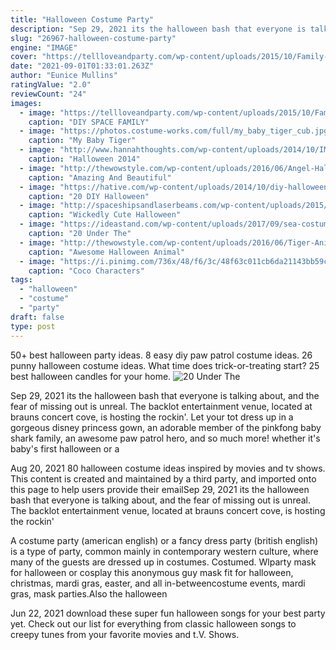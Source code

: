 ```yaml
---
title: "Halloween Costume Party"
description: "Sep 29, 2021 its the halloween bash that everyone is talking about, and the fear of missing out is unreal. The backlot entertainment venue, located at brauns concert cove, is hosting the rockin'"
slug: "26967-halloween-costume-party"
engine: "IMAGE"
cover: "https://tellloveandparty.com/wp-content/uploads/2015/10/Family-Space-Costume-ideas-Tell-Love-and-Party.jpg"
date: "2021-09-01T01:33:01.263Z"
author: "Eunice Mullins"
ratingValue: "2.0"
reviewCount: "24"
images:
  - image: "https://tellloveandparty.com/wp-content/uploads/2015/10/Family-Space-Costume-ideas-Tell-Love-and-Party.jpg"
    caption: "DIY SPACE FAMILY"
  - image: "https://photos.costume-works.com/full/my_baby_tiger_cub.jpg"
    caption: "My Baby Tiger"
  - image: "http://www.hannahthoughts.com/wp-content/uploads/2014/10/IMG_1099.jpg"
    caption: "Halloween 2014"
  - image: "http://thewowstyle.com/wp-content/uploads/2016/06/Angel-Halloween-Makeup-Ideas.jpg"
    caption: "Amazing And Beautiful"
  - image: "https://hative.com/wp-content/uploads/2014/10/diy-halloween-mask-crafts/20-paperbag-mask.jpg"
    caption: "20 DIY Halloween"
  - image: "http://spaceshipsandlaserbeams.com/wp-content/uploads/2015/09/unique-halloween-party-ideas-4059.jpg"
    caption: "Wickedly Cute Halloween"
  - image: "https://ideastand.com/wp-content/uploads/2017/09/sea-costume-diy/14-under-the-sea-costumes-costume-diy.jpg"
    caption: "20 Under The"
  - image: "http://thewowstyle.com/wp-content/uploads/2016/06/Tiger-Animal-Halloween-Makeup.jpg"
    caption: "Awesome Halloween Animal"
  - image: "https://i.pinimg.com/736x/48/f6/3c/48f63c011cb6da21143bb59c21520930.jpg"
    caption: "Coco Characters"
tags:
  - "halloween"
  - "costume"
  - "party"
draft: false
type: post
---
```


50+ best halloween party ideas.  8 easy diy paw patrol costume ideas. 26 punny halloween costume ideas. What time does trick-or-treating start? 25 best halloween candles for your home.
![20 Under The](https://ideastand.com/wp-content/uploads/2017/09/sea-costume-diy/14-under-the-sea-costumes-costume-diy.jpg "20 Under The")

Sep 29, 2021 its the halloween bash that everyone is talking about, and the fear of missing out is unreal. The backlot entertainment venue, located at brauns concert cove, is hosting the rockin&#39;. Let your tot dress up in a gorgeous disney princess gown, an adorable member of the pinkfong baby shark family, an awesome paw patrol hero, and so much more! whether it&#39;s baby&#39;s first halloween or a
<!--inArticleAds-->

<!--galleryOne-->

Aug 20, 2021 80 halloween costume ideas inspired by movies and tv shows.  This content is created and maintained by a third party, and imported onto this page to help users provide their emailSep 29, 2021 its the halloween bash that everyone is talking about, and the fear of missing out is unreal. The backlot entertainment venue, located at brauns concert cove, is hosting the rockin'
<!--inArticleAds-->

<!--galleryTwo-->

A costume party (american english) or a fancy dress party (british english) is a type of party, common mainly in contemporary western culture, where many of the guests are dressed up in costumes. Costumed. Wlparty mask for halloween or cosplay this anonymous guy mask fit for halloween, christmas, mardi gras, easter, and all in-betweencostume events, mardi gras, mask parties.Also the halloween
<!--galleryThree-->

Jun 22, 2021 download these super fun halloween songs for your best party yet. Check out our list for everything from classic halloween songs to creepy tunes from your favorite movies and t.V. Shows.